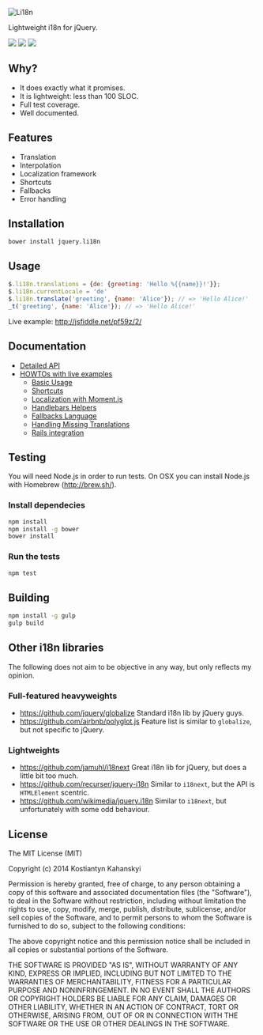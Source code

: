 ![Li18n](https://kostia-github.s3.amazonaws.com/jquery.li18n.svg)

Lightweight i18n for jQuery.

<a href="https://travis-ci.org/kostia/jquery.li18n"><img src="https://img.shields.io/travis/kostia/jquery.li18n.svg" /></a>
<a href="http://bower.io/search/?q=li18n"><img src="https://img.shields.io/badge/bower-0.1.2-ffcc2f.svg" /></a>
<a href="https://plugins.jquery.com/li18n"><img src="https://img.shields.io/badge/jquery--plugin-0.1.2-blue.svg" /></a>

## Why?

* It does exactly what it promises.
* It is lightweight: less than 100 SLOC.
* Full test coverage.
* Well documented.

## Features

* Translation
* Interpolation
* Localization framework
* Shortcuts
* Fallbacks
* Error handling

## Installation

```
bower install jquery.li18n
```

## Usage

```javascript
$.li18n.translations = {de: {greeting: 'Hello %{{name}}!'}};
$.li18n.currentLocale = 'de'
$.li18n.translate('greeting', {name: 'Alice'}); // => 'Hello Alice!'
_t('greeting', {name: 'Alice'}); // => 'Hello Alice!'
```

Live example: http://jsfiddle.net/pf59z/2/

## Documentation

* [Detailed API](https://github.com/kostia/jquery.li18n/blob/master/API.md)
* [HOWTOs with live examples](https://github.com/kostia/jquery.li18n/blob/master/HOWTO.md)
  * [Basic Usage](https://github.com/kostia/jquery.li18n/blob/master/HOWTO.md#basic-usage)
  * [Shortcuts](https://github.com/kostia/jquery.li18n/blob/master/HOWTO.md#shortcuts)
  * [Localization with Moment.js](https://github.com/kostia/jquery.li18n/blob/master/HOWTO.md#localization-with-momentjs)
  * [Handlebars Helpers](https://github.com/kostia/jquery.li18n/blob/master/HOWTO.md#handlebars-helpers)
  * [Fallbacks Language](https://github.com/kostia/jquery.li18n/blob/master/HOWTO.md#fallbacks-language)
  * [Handling Missing Translations](https://github.com/kostia/jquery.li18n/blob/master/HOWTO.md#handling-missing-translations)
  * [Rails integration](https://github.com/kostia/jquery.li18n/blob/master/HOWTO.md#rails-integration)

## Testing

You will need Node.js in order to run tests.
On OSX you can install Node.js with Homebrew (http://brew.sh/).

### Install dependecies

```bash
npm install
npm install -g bower
bower install
```

### Run the tests

```bash
npm test
```

## Building

```bash
npm install -g gulp
gulp build
```

## Other i18n libraries

The following does not aim to be objective in any way, but only reflects my opinion.

### Full-featured heavyweights

* https://github.com/jquery/globalize Standard i18n lib by jQuery guys.
* https://github.com/airbnb/polyglot.js Feature list is similar to `globalize`, but not specific to jQuery.

### Lightweights

* https://github.com/jamuhl/i18next Great i18n lib for jQuery, but does a little bit too much.
* https://github.com/recurser/jquery-i18n Similar to `i18next`, but the API is `HTMLElement` scentric.
* https://github.com/wikimedia/jquery.i18n Similar to `i18next`, but unfortunately with some odd behaviour.

## License

The MIT License (MIT)

Copyright (c) 2014 Kostiantyn Kahanskyi

Permission is hereby granted, free of charge, to any person obtaining a copy
of this software and associated documentation files (the "Software"), to deal
in the Software without restriction, including without limitation the rights
to use, copy, modify, merge, publish, distribute, sublicense, and/or sell
copies of the Software, and to permit persons to whom the Software is
furnished to do so, subject to the following conditions:

The above copyright notice and this permission notice shall be included in all
copies or substantial portions of the Software.

THE SOFTWARE IS PROVIDED "AS IS", WITHOUT WARRANTY OF ANY KIND, EXPRESS OR
IMPLIED, INCLUDING BUT NOT LIMITED TO THE WARRANTIES OF MERCHANTABILITY,
FITNESS FOR A PARTICULAR PURPOSE AND NONINFRINGEMENT. IN NO EVENT SHALL THE
AUTHORS OR COPYRIGHT HOLDERS BE LIABLE FOR ANY CLAIM, DAMAGES OR OTHER
LIABILITY, WHETHER IN AN ACTION OF CONTRACT, TORT OR OTHERWISE, ARISING FROM,
OUT OF OR IN CONNECTION WITH THE SOFTWARE OR THE USE OR OTHER DEALINGS IN THE
SOFTWARE.
